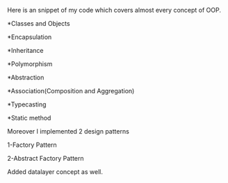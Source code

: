 Here is an snippet of my code which covers almost every 
concept of OOP. 

*Classes and Objects 

*Encapsulation

*Inheritance

*Polymorphism

*Abstraction

*Association(Composition and Aggregation)

*Typecasting

*Static method

Moreover I implemented 2 design patterns

1-Factory Pattern

2-Abstract Factory Pattern

Added datalayer concept as well.